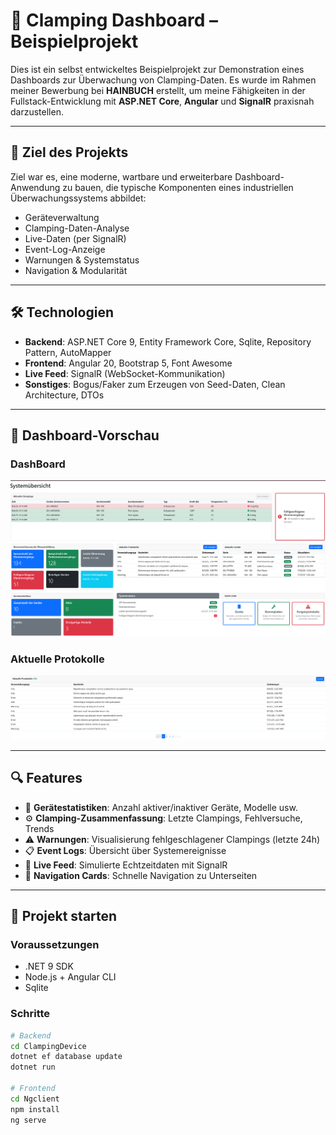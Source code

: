 ﻿# 🔩 Clamping Dashboard – Beispielprojekt

Dies ist ein selbst entwickeltes Beispielprojekt zur Demonstration eines Dashboards zur Überwachung von Clamping-Daten. Es wurde im Rahmen meiner Bewerbung bei **HAINBUCH** erstellt, um meine Fähigkeiten in der Fullstack-Entwicklung mit **ASP.NET Core**, **Angular** und **SignalR** praxisnah darzustellen.

---

## 🎯 Ziel des Projekts

Ziel war es, eine moderne, wartbare und erweiterbare Dashboard-Anwendung zu bauen, die typische Komponenten eines industriellen Überwachungssystems abbildet:

- Geräteverwaltung
- Clamping-Daten-Analyse
- Live-Daten (per SignalR)
- Event-Log-Anzeige
- Warnungen & Systemstatus
- Navigation & Modularität

---

## 🛠️ Technologien

- **Backend**: ASP.NET Core 9, Entity Framework Core, Sqlite, Repository Pattern, AutoMapper
- **Frontend**: Angular 20, Bootstrap 5, Font Awesome
- **Live Feed**: SignalR (WebSocket-Kommunikation)
- **Sonstiges**: Bogus/Faker zum Erzeugen von Seed-Daten, Clean Architecture, DTOs

---

## 📸 Dashboard-Vorschau

### DashBoard

![Dashboard Screenshot](images/dashboard.png)

### Aktuelle Protokolle

![Protokolle](images/protokolle.png)

---

## 🔍 Features

- 🔢 **Gerätestatistiken**: Anzahl aktiver/inaktiver Geräte, Modelle usw.
- ⚙️ **Clamping-Zusammenfassung**: Letzte Clampings, Fehlversuche, Trends
- ⚠️ **Warnungen**: Visualisierung fehlgeschlagener Clampings (letzte 24h)
- 📋 **Event Logs**: Übersicht über Systemereignisse
- 📡 **Live Feed**: Simulierte Echtzeitdaten mit SignalR
- 🧭 **Navigation Cards**: Schnelle Navigation zu Unterseiten

---

## 🚀 Projekt starten

### Voraussetzungen

- .NET 9 SDK
- Node.js + Angular CLI
- Sqlite

### Schritte

```bash
# Backend
cd ClampingDevice
dotnet ef database update
dotnet run

# Frontend
cd Ngclient
npm install
ng serve
